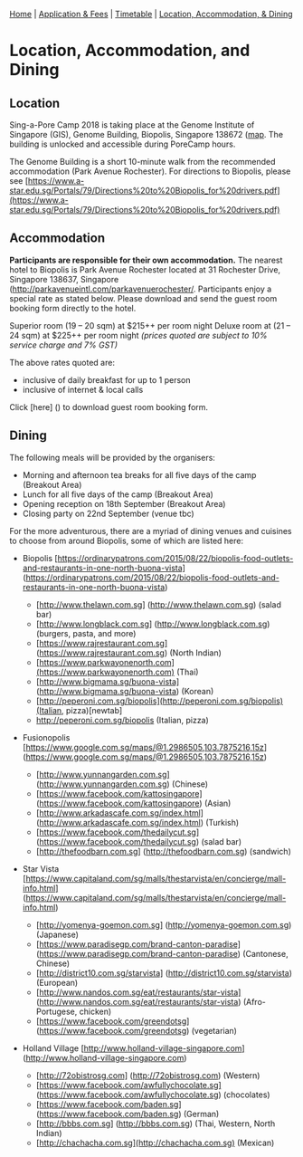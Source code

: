 [Home](index.md) | [Application & Fees](application.md) | [Timetable](timetable.md) | [Location, Accommodation, & Dining](location.md)

# Location, Accommodation, and Dining

## Location
Sing-a-Pore Camp 2018 is taking place at the Genome Institute of Singapore (GIS), Genome Building, Biopolis, Singapore 138672 ([map](http://www.streetdirectory.com/sg/genome/60-biopolis-street-138672/2989_10373.html). The building is unlocked and accessible during PoreCamp hours.

The Genome Building is a short 10-minute walk from the recommended accommodation (Park Avenue Rochester). For directions to Biopolis, please see [https://www.a-star.edu.sg/Portals/79/Directions%20to%20Biopolis_for%20drivers.pdf](https://www.a-star.edu.sg/Portals/79/Directions%20to%20Biopolis_for%20drivers.pdf)

## Accommodation

**Participants are responsible for their own accommodation.** The nearest hotel to Biopolis is Park Avenue Rochester located at 31 Rochester Drive, Singapore 138637, Singapore (http://parkavenueintl.com/parkavenuerochester/. Participants enjoy a special rate as stated below. Please download and send the guest room booking form directly to the hotel.

Superior room (19 – 20 sqm) at $215++ per room night
Deluxe room at (21 – 24 sqm) at $225++ per room night
*(prices quoted are subject to 10% service charge and 7% GST)*

The above rates quoted are:
  *	inclusive of daily breakfast for up to 1 person 
  *	inclusive of internet & local calls

Click [here] () to download guest room booking form.

## Dining
The following meals will be provided by the organisers:
  *	Morning and afternoon tea breaks for all five days of the camp (Breakout Area)
  *	Lunch for all five days of the camp (Breakout Area)
  *	Opening reception on 18th September (Breakout Area)
  *	Closing party on 22nd September (venue tbc)

For the more adventurous, there are a myriad of dining venues and cuisines to choose from around Biopolis, some of which are listed here:
  *	Biopolis [https://ordinarypatrons.com/2015/08/22/biopolis-food-outlets-and-restaurants-in-one-north-buona-vista] (https://ordinarypatrons.com/2015/08/22/biopolis-food-outlets-and-restaurants-in-one-north-buona-vista) 
	  *	[http://www.thelawn.com.sg] (http://www.thelawn.com.sg) (salad bar)
	  *	[http://www.longblack.com.sg] (http://www.longblack.com.sg)(burgers, pasta, and more)
	  *	[https://www.rajrestaurant.com.sg] (https://www.rajrestaurant.com.sg) (North Indian)
	  *	[https://www.parkwayonenorth.com](https://www.parkwayonenorth.com) (Thai)
	  *	[http://www.bigmama.sg/buona-vista] (http://www.bigmama.sg/buona-vista) (Korean)
	  *	[http://peperoni.com.sg/biopolis](http://peperoni.com.sg/biopolis)(Italian, pizza)[newtab]
	  *	<a href="http://peperoni.com.sg/biopolis" target="_blank">http://peperoni.com.sg/biopolis</a> (Italian, pizza)

  *	Fusionopolis [https://www.google.com.sg/maps/@1.2986505,103.7875216,15z] (https://www.google.com.sg/maps/@1.2986505,103.7875216,15z)
	  *	[http://www.yunnangarden.com.sg] (http://www.yunnangarden.com.sg) (Chinese)
	  *	[https://www.facebook.com/kattosingapore] (https://www.facebook.com/kattosingapore) (Asian)
	  *	[http://www.arkadascafe.com.sg/index.html] (http://www.arkadascafe.com.sg/index.html) (Turkish)
	  *	[https://www.facebook.com/thedailycut.sg] (https://www.facebook.com/thedailycut.sg) (salad bar)
	  *	[http://thefoodbarn.com.sg] (http://thefoodbarn.com.sg) (sandwich)

  *	Star Vista [https://www.capitaland.com/sg/malls/thestarvista/en/concierge/mall-info.html] (https://www.capitaland.com/sg/malls/thestarvista/en/concierge/mall-info.html) 
	  *	[http://yomenya-goemon.com.sg] (http://yomenya-goemon.com.sg) (Japanese)
	  *	[https://www.paradisegp.com/brand-canton-paradise] (https://www.paradisegp.com/brand-canton-paradise) (Cantonese, Chinese)
	  *	[http://district10.com.sg/starvista] (http://district10.com.sg/starvista) (European)
	  *	[http://www.nandos.com.sg/eat/restaurants/star-vista] (http://www.nandos.com.sg/eat/restaurants/star-vista) (Afro-Portugese, chicken)
	  *	[https://www.facebook.com/greendotsg] (https://www.facebook.com/greendotsg) (vegetarian)

  *	Holland Village [http://www.holland-village-singapore.com] (http://www.holland-village-singapore.com)
	  *	[http://72obistrosg.com] (http://72obistrosg.com) (Western)
	  *	[https://www.facebook.com/awfullychocolate.sg] (https://www.facebook.com/awfullychocolate.sg) (chocolates)
	  *	[https://www.facebook.com/baden.sg] (https://www.facebook.com/baden.sg) (German)
	  *	[http://bbbs.com.sg] (http://bbbs.com.sg) (Thai, Western, North Indian)
	  *	[http://chachacha.com.sg](http://chachacha.com.sg) (Mexican)
